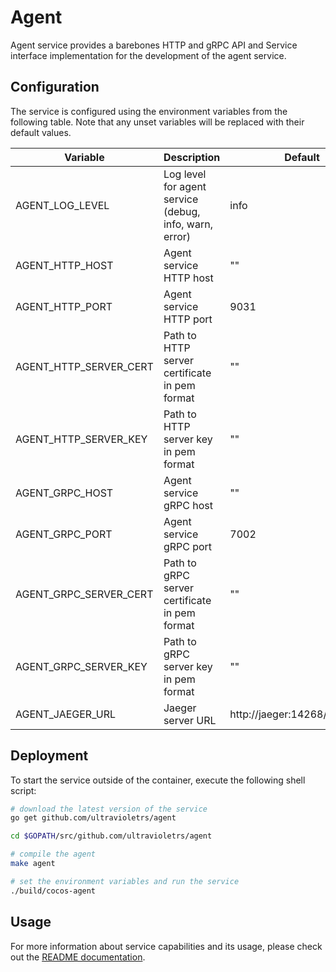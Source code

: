 # Agent

Agent service provides a barebones HTTP and gRPC API and Service interface implementation for the development of the agent service.

## Configuration

The service is configured using the environment variables from the following table. Note that any unset variables will be replaced with their default values.

| Variable               | Description                                            | Default                        |
| ---------------------- | ------------------------------------------------------ | ------------------------------ |
| AGENT_LOG_LEVEL        | Log level for agent service (debug, info, warn, error) | info                           |
| AGENT_HTTP_HOST        | Agent service HTTP host                                | ""                             |
| AGENT_HTTP_PORT        | Agent service HTTP port                                | 9031                           |
| AGENT_HTTP_SERVER_CERT | Path to HTTP server certificate in pem format          | ""                             |
| AGENT_HTTP_SERVER_KEY  | Path to HTTP server key in pem format                  | ""                             |
| AGENT_GRPC_HOST        | Agent service gRPC host                                | ""                             |
| AGENT_GRPC_PORT        | Agent service gRPC port                                | 7002                           |
| AGENT_GRPC_SERVER_CERT | Path to gRPC server certificate in pem format          | ""                             |
| AGENT_GRPC_SERVER_KEY  | Path to gRPC server key in pem format                  | ""                             |
| AGENT_JAEGER_URL       | Jaeger server URL                                      | http://jaeger:14268/api/traces |

## Deployment

To start the service outside of the container, execute the following shell script:

```bash
# download the latest version of the service
go get github.com/ultravioletrs/agent

cd $GOPATH/src/github.com/ultravioletrs/agent

# compile the agent
make agent

# set the environment variables and run the service
./build/cocos-agent
```

## Usage

For more information about service capabilities and its usage, please check out the [README documentation](../README.md).
